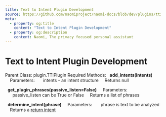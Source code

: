 ```yaml
---
title: Text to Intent Plugin Development
source: https://github.com/naomiproject/naomi-docs/blob/dev/plugins/tti_plugin.md
meta:
  - property: og:title
    content: "Text to Intent Plugin Development"
  - property: og:description
    content: Naomi, The privacy focused personal assistant
---
```


# Text to Intent Plugin Development

Parent Class: plugin.TTIPlugin
Required Methods:
&nbsp;&nbsp;**add_intents(intents)**
&nbsp;&nbsp;&nbsp;&nbsp;Parameters:
&nbsp;&nbsp;&nbsp;&nbsp;&nbsp;&nbsp;intents - an intent structure
&nbsp;&nbsp;&nbsp;&nbsp;Returns null

&nbsp;&nbsp;**get_plugin_phrases(passive_listen=False)**
&nbsp;&nbsp;&nbsp;&nbsp;Parameters:
&nbsp;&nbsp;&nbsp;&nbsp;&nbsp;&nbsp;passive_listen can be True or False
&nbsp;&nbsp;&nbsp;&nbsp;Returns a list of phrases

&nbsp;&nbsp;**determine_intent(phrase)**
&nbsp;&nbsp;&nbsp;&nbsp;Parameters:
&nbsp;&nbsp;&nbsp;&nbsp;&nbsp;&nbsp;phrase is text to be analyzed
&nbsp;&nbsp;&nbsp;&nbsp;Returns a [return intent](./returnintent.html)

<DocPreviousVersions/>
<EditPageLink/>
